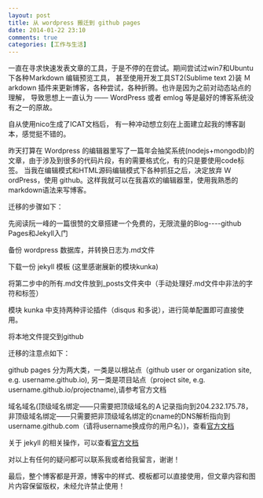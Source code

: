 ```yaml
---
layout: post
title: 从 wordpress 搬迁到 github pages
date: 2014-01-22 23:10
comments: true
categories: [工作与生活]
---
```


一直在寻求快速发表文章的工具，于是不停的在尝试。期间尝试过win7和Ubuntu下各种Ｍarkdown 编辑预览工具， 甚至使用开发工具ST2(Sublime text 2)装 Ｍarkdown 插件来更新博客，各种尝试，各种折腾。也许是因为之前对动态站点的理解， 导致思想上一直认为 —— WordPress 或者 emlog 等是最好的博客系统没有之一的原故。

自从使用nico生成了ICAT文档后， 有一种冲动想立刻在上面建立起我的博客副本，感觉挺不错的。

昨天打算在 Ｗordpress 的编辑器里写了一篇年会抽奖系统(nodejs+mongodb)的文章，由于涉及到很多的代码片段，有的需要格式化，有的只是要使用code标签。 当我在编辑模式和HTML源码编辑模式下各种抓狂之后，决定放弃 ＷordPress，使用 github。这样我就可以在我喜欢的编辑器里，使用我熟悉的markdown语法来写博客。

迁移的步骤如下：

先阅读阮一峰的一篇很赞的文章搭建一个免费的，无限流量的Blog----github Pages和Jekyll入门

备份 wordpress 数据库，并转换日志为.md文件

下载一份 jekyll 模板 (这里感谢展新的模块kunka)

将第二步中的所有.md文件放到_posts文件夹中（手动处理好.md文件中非法的字符和标签）

模块 kunka 中支持两种评论插件（disqus 和多说），进行简单配置即可直接使用。

将本地文件提交到github

迁移的注意点如下：

github pages 分为两大类，一类是以根站点（github user or organization site, e.g. username.github.io), 另一类是项目站点（project site, e.g. username.github.io/projectname),请参考官方文档

域名域名(顶级域名绑定——只需要把顶级域名的Ａ记录指向到204.232.175.78， 非顶级域名绑定——只需要把非顶级域名绑定的cname的DNS解析指向到username.github.com（请将username换成你的用户名）)，查看[官方文档](https://help.github.com/articles/setting-up-a-custom-domain-with-pages)

关于 jekyll 的相关操作，可以查看[官方文档](https://help.github.com/articles/setting-up-a-custom-domain-with-pages)

对以上有任何的疑问都可以联系我或者给我留言，谢谢！

最后，整个博客都是开源，博客中的样式、模板都可以直接使用，但文章内容和图片内容保留版权，未经允许禁止使用！
